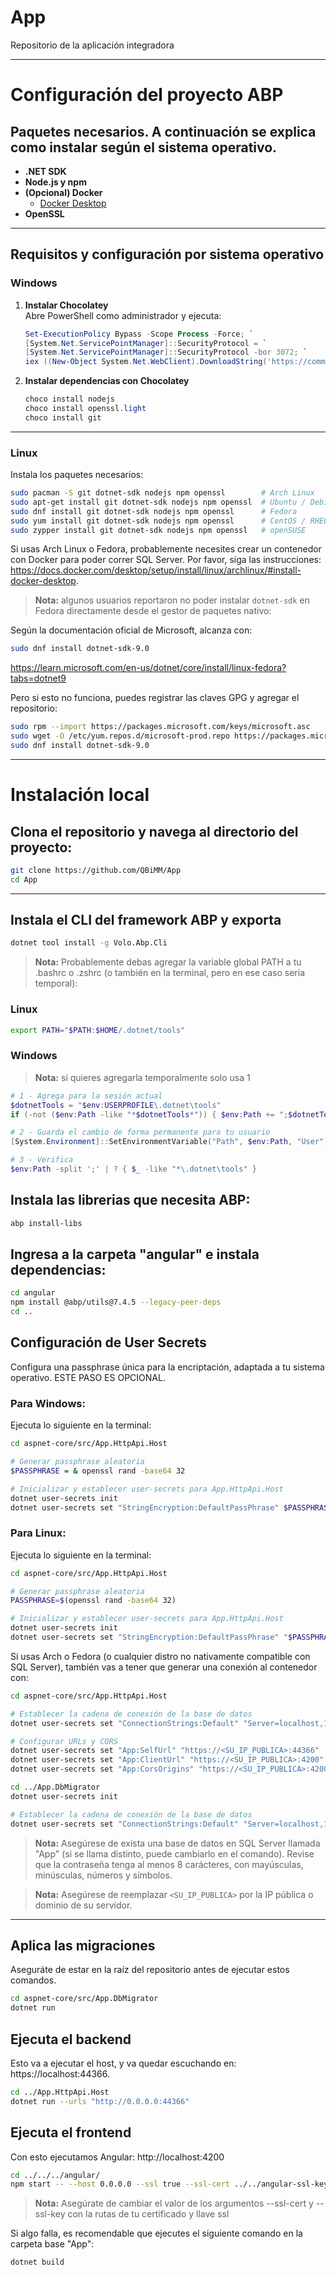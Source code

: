 # App
Repositorio de la aplicación integradora

---

# Configuración del proyecto ABP

## Paquetes necesarios. A continuación se explica como instalar según el sistema operativo.

- **.NET SDK**  
- **Node.js y npm**  
- **(Opcional) Docker**  
  - [Docker Desktop](https://www.docker.com/products/docker-desktop)
- **OpenSSL**  
---

## Requisitos y configuración por sistema operativo

### Windows

1. **Instalar Chocolatey**  
   Abre PowerShell como administrador y ejecuta:

   ```powershell
   Set-ExecutionPolicy Bypass -Scope Process -Force; `
   [System.Net.ServicePointManager]::SecurityProtocol = `
   [System.Net.ServicePointManager]::SecurityProtocol -bor 3072; `
   iex ((New-Object System.Net.WebClient).DownloadString('https://community.chocolatey.org/install.ps1'))
   ```

2. **Instalar dependencias con Chocolatey**  
   ```powershell
   choco install nodejs
   choco install openssl.light
   choco install git
   ```

---

### Linux

Instala los paquetes necesarios:

```bash
sudo pacman -S git dotnet-sdk nodejs npm openssl        # Arch Linux
sudo apt-get install git dotnet-sdk nodejs npm openssl  # Ubuntu / Debian
sudo dnf install git dotnet-sdk nodejs npm openssl      # Fedora
sudo yum install git dotnet-sdk nodejs npm openssl      # CentOS / RHEL
sudo zypper install git dotnet-sdk nodejs npm openssl   # openSUSE
```

Si usas Arch Linux o Fedora, probablemente necesites crear un contenedor con Docker para poder correr SQL Server. Por favor, siga las instrucciones:
https://docs.docker.com/desktop/setup/install/linux/archlinux/#install-docker-desktop.
> **Nota:** algunos usuarios reportaron no poder instalar ```dotnet-sdk``` en Fedora directamente desde el gestor de paquetes nativo:

Según la documentación oficial de Microsoft, alcanza con:
```bash
sudo dnf install dotnet-sdk-9.0
```
https://learn.microsoft.com/en-us/dotnet/core/install/linux-fedora?tabs=dotnet9

Pero si esto no funciona, puedes registrar las claves GPG y agregar el repositorio:
```bash
sudo rpm --import https://packages.microsoft.com/keys/microsoft.asc
sudo wget -O /etc/yum.repos.d/microsoft-prod.repo https://packages.microsoft.com/config/fedora/40/prod.repo
sudo dnf install dotnet-sdk-9.0
```

---


# Instalación local

## Clona el repositorio y navega al directorio del proyecto:

```bash
git clone https://github.com/QBiMM/App
cd App
```
---

## Instala el CLI del framework ABP y exporta 
```bash
dotnet tool install -g Volo.Abp.Cli
```
> **Nota:** Probablemente debas agregar la variable global PATH a tu .bashrc o .zshrc (o también en la terminal, pero en ese caso sería temporal):

### Linux
```bash
export PATH="$PATH:$HOME/.dotnet/tools"
```
### Windows
> **Nota:** si quieres agregarla temporalmente solo usa 1
```powershell
# 1 - Agrega para la sesión actual
$dotnetTools = "$env:USERPROFILE\.dotnet\tools"
if (-not ($env:Path -like "*$dotnetTools*")) { $env:Path += ";$dotnetTools" }

# 2 - Guarda el cambio de forma permanente para tu usuario
[System.Environment]::SetEnvironmentVariable("Path", $env:Path, "User")

# 3 - Verifica
$env:Path -split ';' | ? { $_ -like "*\.dotnet\tools" }
```
## Instala las librerias que necesita ABP:
```bash
abp install-libs
```

## Ingresa a la carpeta "angular" e instala dependencias:
```bash
cd angular
npm install @abp/utils@7.4.5 --legacy-peer-deps
cd ..
```

## Configuración de User Secrets

Configura una passphrase única para la encriptación, adaptada a tu sistema operativo. ESTE PASO ES OPCIONAL.

### Para Windows:

Ejecuta lo siguiente en la terminal:

```bash
cd aspnet-core/src/App.HttpApi.Host

# Generar passphrase aleatoria
$PASSPHRASE = & openssl rand -base64 32

# Inicializar y establecer user-secrets para App.HttpApi.Host
dotnet user-secrets init
dotnet user-secrets set "StringEncryption:DefaultPassPhrase" $PASSPHRASE
```

### Para Linux:

Ejecuta lo siguiente en la terminal:

```bash
cd aspnet-core/src/App.HttpApi.Host

# Generar passphrase aleatoria
PASSPHRASE=$(openssl rand -base64 32)

# Inicializar y establecer user-secrets para App.HttpApi.Host
dotnet user-secrets init
dotnet user-secrets set "StringEncryption:DefaultPassPhrase" "$PASSPHRASE"
```

Si usas Arch o Fedora (o cualquier distro no nativamente compatible con SQL Server), también vas a tener que generar una conexión al contenedor con:
```bash
cd aspnet-core/src/App.HttpApi.Host

# Establecer la cadena de conexión de la base de datos
dotnet user-secrets set "ConnectionStrings:Default" "Server=localhost,1433;Database=App;User Id=sa;Password=PassWoRDSecreta123!;TrustServerCertificate=true"

# Configurar URLs y CORS 
dotnet user-secrets set "App:SelfUrl" "https://<SU_IP_PUBLICA>:44366"
dotnet user-secrets set "App:ClientUrl" "https://<SU_IP_PUBLICA>:4200"
dotnet user-secrets set "App:CorsOrigins" "https://<SU_IP_PUBLICA>:4200"

cd ../App.DbMigrator
dotnet user-secrets init

# Establecer la cadena de conexión de la base de datos
dotnet user-secrets set "ConnectionStrings:Default" "Server=localhost,1433;Database=App;User Id=sa;Password=PassWoRDSecreta123!;TrustServerCertificate=true"
```
> **Nota:** Asegúrese de exista una base de datos en SQL Server llamada "App" (si se llama distinto, puede cambiarlo en el comando). Revise que la contraseña tenga al menos 8 carácteres, con mayúsculas, minúsculas, números y símbolos.  

> **Nota:** Asegúrese de reemplazar `<SU_IP_PUBLICA>` por la IP pública o dominio de su servidor.

---

## Aplica las migraciones
Aseguráte de estar en la raíz del repositorio antes de ejecutar estos comandos.

```bash
cd aspnet-core/src/App.DbMigrator
dotnet run
```

## Ejecuta el backend
Esto va a ejecutar el host, y va quedar escuchando en: https://localhost:44366.

```bash
cd ../App.HttpApi.Host
dotnet run --urls "http://0.0.0.0:44366"
```

## Ejecuta el frontend
Con esto ejecutamos Angular: http://localhost:4200

```bash
cd ../../../angular/
npm start -- --host 0.0.0.0 --ssl true --ssl-cert ../../angular-ssl-keys/angular-ssl.crt --ssl-key ../../angular-ssl-keys/angular-ssl.key
```
> **Nota:** Asegúrate de cambiar el valor de los argumentos --ssl-cert y --ssl-key con la rutas de tu certificado y llave ssl

Si algo falla, es recomendable que ejecutes el siguiente comando en la carpeta base "App": 
```bash 
dotnet build
```
